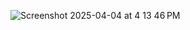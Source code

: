 ![Screenshot 2025-04-04 at 4 13 46 PM](https://github.com/user-attachments/assets/85e3681b-314b-4dc9-a563-1e4bacaeb64e)
